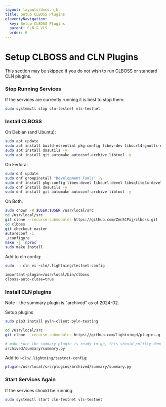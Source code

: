 ```yaml
---
layout: layouts/docs.njk
title: Setup CLBOSS Plugins
eleventyNavigation:
  key: Setup CLBOSS Plugins
  parent: CLN & VLS
  order: 6
---
```


# Setup CLBOSS and CLN Plugins

This section may be skipped if you do not wish to run CLBOSS or standard CLN plugins.

### Stop Running Services

If the services are currently running it is best to stop them:
```bash
sudo systemctl stop cln-testnet vls-testnet
```

### Install CLBOSS

On Debian (and Ubuntu):
```bash
sudo apt update
sudo apt install build-essential pkg-config libev-dev libcurl4-gnutls-dev libsqlite3-dev -y
sudo apt install dnsutils -y
sudo apt install git automake autoconf-archive libtool -y
```

On Fedora:
```bash
sudo dnf update
sudo dnf groupinstall "Development Tools" -y
sudo dnf install pkg-config libev-devel libcurl-devel libsqlite3x-devel -y
sudo dnf install dnsutils -y
sudo dnf install git automake autoconf-archive libtool -y
```

On Both:
```bash
sudo chown -R $USER:$USER /usr/local/src
cd /usr/local/src
git clone --recurse-submodules https://github.com/ZmnSCPxj/clboss.git
cd clboss
git checkout master
autoreconf -i
./configure
make -j `nproc`
sudo make install
```

Add to cln config:
```bash
sudo -u cln vi ~cln/.lightning/testnet-config
```
```bash
important-plugin=/usr/local/bin/clboss
clboss-auto-close=true
```

### Install CLN plugins

Note - the summary plugin is "archived" as of 2024-02.

Setup plugins
```bash
sudo pip3 install pyln-client pyln-testing

cd /usr/local/src
git clone --recurse-submodules https://github.com/lightningd/plugins.git && cd plugins

# make sure the summary plugin is ready to go, this should politly demure:
archived/summary/summary.py
```

Add to `~cln/.lightning/testnet-config`:
```bash
plugin=/usr/local/src/plugins/archived/summary/summary.py
```

### Start Services Again

If the services should be running:
```bash
sudo systemctl start cln-testnet vls-testnet
```

